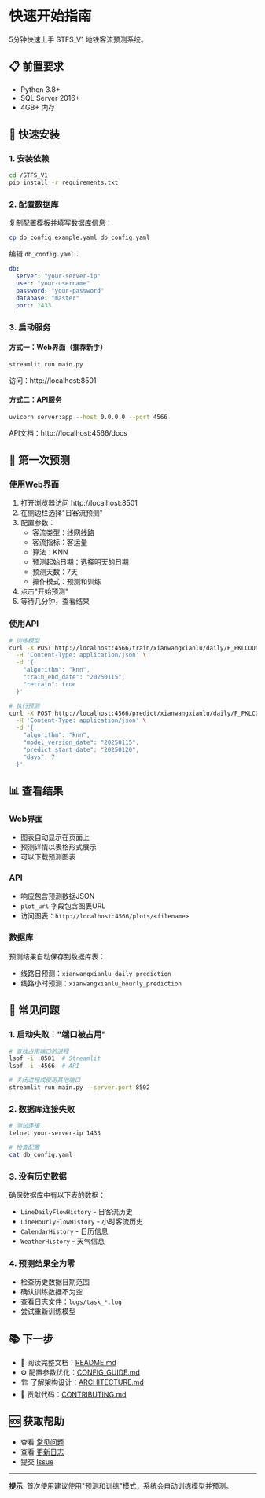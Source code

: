 # 快速开始指南

5分钟快速上手 STFS_V1 地铁客流预测系统。

## 📋 前置要求

- Python 3.8+
- SQL Server 2016+
- 4GB+ 内存

## 🚀 快速安装

### 1. 安装依赖

```bash
cd /STFS_V1
pip install -r requirements.txt
```

### 2. 配置数据库

复制配置模板并填写数据库信息：

```bash
cp db_config.example.yaml db_config.yaml
```

编辑 `db_config.yaml`：

```yaml
db:
  server: "your-server-ip"
  user: "your-username"
  password: "your-password"
  database: "master"
  port: 1433
```

### 3. 启动服务

#### 方式一：Web界面（推荐新手）

```bash
streamlit run main.py
```

访问：http://localhost:8501

#### 方式二：API服务

```bash
uvicorn server:app --host 0.0.0.0 --port 4566
```

API文档：http://localhost:4566/docs

## 🎯 第一次预测

### 使用Web界面

1. 打开浏览器访问 http://localhost:8501
2. 在侧边栏选择"日客流预测"
3. 配置参数：
   - 客流类型：线网线路
   - 客流指标：客运量
   - 算法：KNN
   - 预测起始日期：选择明天的日期
   - 预测天数：7天
   - 操作模式：预测和训练
4. 点击"开始预测"
5. 等待几分钟，查看结果

### 使用API

```bash
# 训练模型
curl -X POST http://localhost:4566/train/xianwangxianlu/daily/F_PKLCOUNT \
  -H 'Content-Type: application/json' \
  -d '{
    "algorithm": "knn",
    "train_end_date": "20250115",
    "retrain": true
  }'

# 执行预测
curl -X POST http://localhost:4566/predict/xianwangxianlu/daily/F_PKLCOUNT \
  -H 'Content-Type: application/json' \
  -d '{
    "algorithm": "knn",
    "model_version_date": "20250115",
    "predict_start_date": "20250120",
    "days": 7
  }'
```

## 📊 查看结果

### Web界面
- 图表自动显示在页面上
- 预测详情以表格形式展示
- 可以下载预测图表

### API
- 响应包含预测数据JSON
- `plot_url` 字段包含图表URL
- 访问图表：`http://localhost:4566/plots/<filename>`

### 数据库
预测结果自动保存到数据库表：
- 线路日预测：`xianwangxianlu_daily_prediction`
- 线路小时预测：`xianwangxianlu_hourly_prediction`

## 🔧 常见问题

### 1. 启动失败："端口被占用"

```bash
# 查找占用端口的进程
lsof -i :8501  # Streamlit
lsof -i :4566  # API

# 关闭进程或使用其他端口
streamlit run main.py --server.port 8502
```

### 2. 数据库连接失败

```bash
# 测试连接
telnet your-server-ip 1433

# 检查配置
cat db_config.yaml
```

### 3. 没有历史数据

确保数据库中有以下表的数据：
- `LineDailyFlowHistory` - 日客流历史
- `LineHourlyFlowHistory` - 小时客流历史
- `CalendarHistory` - 日历信息
- `WeatherHistory` - 天气信息

### 4. 预测结果全为零

- 检查历史数据日期范围
- 确认训练数据不为空
- 查看日志文件：`logs/task_*.log`
- 尝试重新训练模型

## 📚 下一步

- 📖 阅读完整文档：[README.md](README.md)
- ⚙️ 配置参数优化：[CONFIG_GUIDE.md](CONFIG_GUIDE.md)
- 🏗️ 了解架构设计：[ARCHITECTURE.md](ARCHITECTURE.md)
- 🤝 贡献代码：[CONTRIBUTING.md](CONTRIBUTING.md)

## 🆘 获取帮助

- 查看 [常见问题](README.md#常见问题)
- 查看 [更新日志](CHANGELOG.md)
- 提交 [Issue](https://github.com/your-repo/STFS_V1/issues)

---

**提示**: 首次使用建议使用"预测和训练"模式，系统会自动训练模型并预测。

